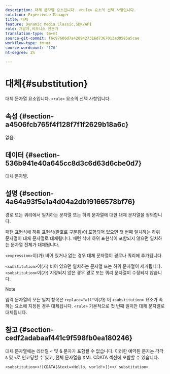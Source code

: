```yaml
---
description: 대체 문자열 요소입니다. <rule> 요소의 선택 사항입니다.
solution: Experience Manager
title: 대체
feature: Dynamic Media Classic,SDK/API
role: 개발자,비즈니스 전문가
translation-type: tm+mt
source-git-commit: f6c97606d7a4209427316d7367013ad9585a5cae
workflow-type: tm+mt
source-wordcount: '176'
ht-degree: 2%

---
```



# 대체{#substitution}

대체 문자열 요소입니다. `<rule>` 요소의 선택 사항입니다.

## 속성 {#section-a4506fcb765f4f128f7f1f2629b18a6c}

없음.

## 데이터 {#section-536b941e40a645cc8d3c6d63d6cbe0d7}

대체 문자열.

## 설명 {#section-4a64a93f5e1a4d04a2db19166578bf76}

경로 또는 쿼리에서 일치하는 문자열 또는 하위 문자열에 대한 대체 문자열을 정의합니다.

패턴 표현식에 하위 표현식(괄호로 구분됨)이 포함되어 있으면 첫 번째 일치하는 하위 문자열이 대체 문자열로 대체됩니다. 패턴 식에 하위 표현식이 포함되지 않으면 일치하는 문자열 전체가 대체됩니다.

`<expression>`이(가) 비어 있거나 없는 경우 대체 문자열이 경로나 쿼리에 추가됩니다.

`<substitution>`이(가) 비어 있으면 일치하는 문자열 또는 하위 문자열이 제거됩니다. `<substitution>`이(가) 지정되지 않은 경우 경로 또는 쿼리 문자열이 수정되지 않습니다.

>[!NOTE]
>
>입력 문자열의 모든 일치 항목은 `replace="all"`이(가) 이 `<substitution>` 요소가 속하는 요소에 지정된 경우 대체됩니다. `<rule>` 기본적으로 첫 번째 일치만 대체 문자열로 대체됩니다.

## 참고 {#section-cedf2adabaaf441c9f598fb0ea180246}

대체 문자열에는 리터럴 &lt; 및 &amp; 문자가 포함될 수 없습니다. 이러한 예약된 문자는 각각 `&` 및 `<`로 인코딩할 수 있고, 전체 문자열을 XML CDATA 섹션에 포함할 수 있습니다.

`<substitution><![CDATA[&text=<Hello, world!>]]></ substitution>`
